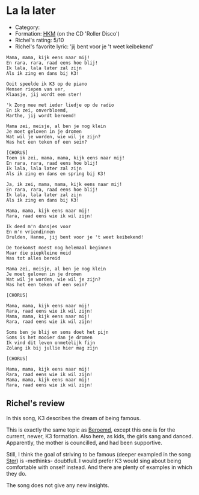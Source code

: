 # La la later

 * Category: 
 * Formation: [HKM](Hkm.md) (on the CD 'Roller Disco')
 * Richel's rating: 5/10
 * Richel's  favorite lyric: 'jij bent voor je 't weet keibekend'

```
Mama, mama, kijk eens naar mij!
En rara, rara, raad eens hoe blij!
Ik lala, lala later zal zijn
Als ik zing en dans bij K3!

Ooit speelde ik K3 op de piano
Mensen riepen van ver,
Klaasje, jij wordt een ster!

'k Zong mee met ieder liedje op de radio
En ik zei, onverbloemd,
Marthe, jij wordt beroemd!

Mama zei, meisje, al ben je nog klein
Je moet geloven in je dromen
Wat wil je worden, wie wil je zijn?
Was het een teken of een sein?

[CHORUS]
Toen ik zei, mama, mama, kijk eens naar mij!
En rara, rara, raad eens hoe blij!
Ik lala, lala later zal zijn
Als ik zing en dans en spring bij K3!

Ja, ik zei, mama, mama, kijk eens naar mij!
En rara, rara, raad eens hoe blij!
Ik lala, lala later zal zijn
Als ik zing en dans bij K3!

Mama, mama, kijk eens naar mij!
Rara, raad eens wie ik wil zijn!

Ik deed m'n dansjes voor
En m'n vriendinnen
Brulden, Hanne, jij bent voor je 't weet keibekend!

De toekomst moest nog helemaal beginnen
Maar die piepkleine meid
Was tot alles bereid

Mama zei, meisje, al ben je nog klein
Je moet geloven in je dromen
Wat wil je worden, wie wil je zijn?
Was het een teken of een sein?

[CHORUS]

Mama, mama, kijk eens naar mij!
Rara, raad eens wie ik wil zijn!
Mama, mama, kijk eens naar mij!
Rara, raad eens wie ik wil zijn!

Soms ben je blij en soms doet het pijn
Soms is het mooier dan je dromen
Ik vind dit leven onmetelijk fijn
Zolang ik bij jullie hier mag zijn

[CHORUS]

Mama, mama, kijk eens naar mij!
Rara, raad eens wie ik wil zijn!
Mama, mama, kijk eens naar mij!
Rara, raad eens wie ik wil zijn!
```

## Richel's review

In this song, K3 describes the dream of being famous.

This is exactly the same topic as [Beroemd](Beroemd.md), except this
one is for the current, newer, K3 formation. Also here, as kids,
the girls sang and danced. Apparently, the mother is councilled, and
had been supportive. 

Still, I think the goal of striving to be famous (deeper exampled in the
song [Ster](Ster.md)) is -methinks- doubtfull. I would prefer K3 would
sing about being comfortable with onself instead. And there are plenty
of examples in which they do.

The song does not give any new insights.

